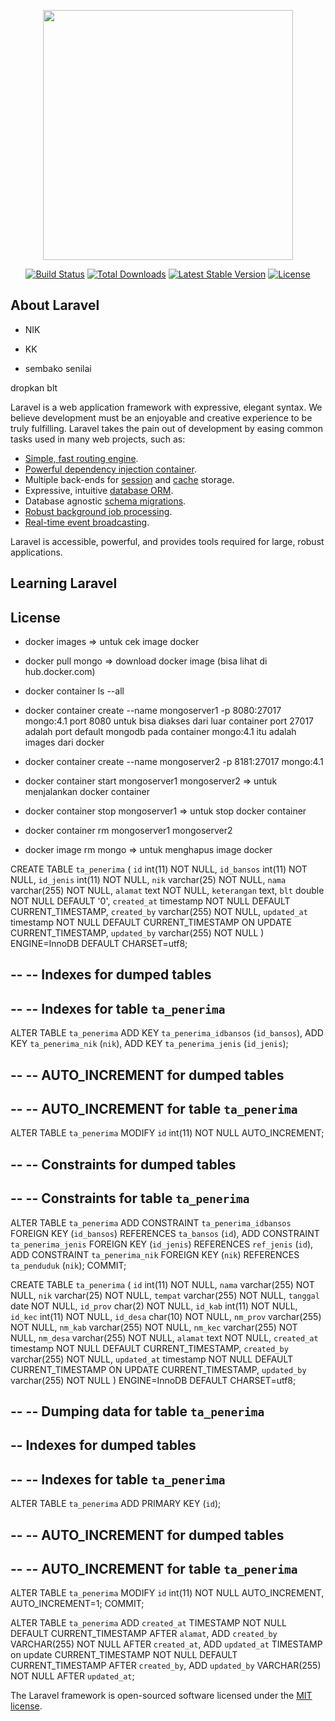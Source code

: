 <p align="center"><img src="https://res.cloudinary.com/dtfbvvkyp/image/upload/v1566331377/laravel-logolockup-cmyk-red.svg" width="400"></p>

<p align="center">
<a href="https://travis-ci.org/laravel/framework"><img src="https://travis-ci.org/laravel/framework.svg" alt="Build Status"></a>
<a href="https://packagist.org/packages/laravel/framework"><img src="https://poser.pugx.org/laravel/framework/d/total.svg" alt="Total Downloads"></a>
<a href="https://packagist.org/packages/laravel/framework"><img src="https://poser.pugx.org/laravel/framework/v/stable.svg" alt="Latest Stable Version"></a>
<a href="https://packagist.org/packages/laravel/framework"><img src="https://poser.pugx.org/laravel/framework/license.svg" alt="License"></a>
</p>

## About Laravel

- NIK
- KK


- sembako senilai

dropkan blt

Laravel is a web application framework with expressive, elegant syntax. We believe development must be an enjoyable and creative experience to be truly fulfilling. Laravel takes the pain out of development by easing common tasks used in many web projects, such as:

- [Simple, fast routing engine](https://laravel.com/docs/routing).
- [Powerful dependency injection container](https://laravel.com/docs/container).
- Multiple back-ends for [session](https://laravel.com/docs/session) and [cache](https://laravel.com/docs/cache) storage.
- Expressive, intuitive [database ORM](https://laravel.com/docs/eloquent).
- Database agnostic [schema migrations](https://laravel.com/docs/migrations).
- [Robust background job processing](https://laravel.com/docs/queues).
- [Real-time event broadcasting](https://laravel.com/docs/broadcasting).

Laravel is accessible, powerful, and provides tools required for large, robust applications.

## Learning Laravel

## License
- docker images => untuk cek image docker
- docker pull mongo  => download docker image (bisa lihat di hub.docker.com)
- docker container ls --all
- docker container create --name mongoserver1 -p 8080:27017 mongo:4.1
  port 8080 untuk bisa diakses dari luar container
  port 27017 adalah port default mongodb pada container
  mongo:4.1 itu adalah images dari docker

- docker container create --name mongoserver2 -p 8181:27017 mongo:4.1
- docker container start mongoserver1 mongoserver2  => untuk menjalankan docker container
- docker container stop mongoserver1 => untuk stop docker container
- docker container rm mongoserver1 mongoserver2
- docker image rm mongo => untuk menghapus image docker




CREATE TABLE `ta_penerima` (
  `id` int(11) NOT NULL,
  `id_bansos` int(11) NOT NULL,
  `id_jenis` int(11) NOT NULL,
  `nik` varchar(25) NOT NULL,
  `nama` varchar(255) NOT NULL,
  `alamat` text NOT NULL,
  `keterangan` text,
  `blt` double NOT NULL DEFAULT '0',
  `created_at` timestamp NOT NULL DEFAULT CURRENT_TIMESTAMP,
  `created_by` varchar(255) NOT NULL,
  `updated_at` timestamp NOT NULL DEFAULT CURRENT_TIMESTAMP ON UPDATE CURRENT_TIMESTAMP,
  `updated_by` varchar(255) NOT NULL
) ENGINE=InnoDB DEFAULT CHARSET=utf8;

--
-- Indexes for dumped tables
--

--
-- Indexes for table `ta_penerima`
--
ALTER TABLE `ta_penerima`
  ADD KEY `ta_penerima_idbansos` (`id_bansos`),
  ADD KEY `ta_penerima_nik` (`nik`),
  ADD KEY `ta_penerima_jenis` (`id_jenis`);

--
-- AUTO_INCREMENT for dumped tables
--

--
-- AUTO_INCREMENT for table `ta_penerima`
--
ALTER TABLE `ta_penerima`
  MODIFY `id` int(11) NOT NULL AUTO_INCREMENT;

--
-- Constraints for dumped tables
--

--
-- Constraints for table `ta_penerima`
--
ALTER TABLE `ta_penerima`
  ADD CONSTRAINT `ta_penerima_idbansos` FOREIGN KEY (`id_bansos`) REFERENCES `ta_bansos` (`id`),
  ADD CONSTRAINT `ta_penerima_jenis` FOREIGN KEY (`id_jenis`) REFERENCES `ref_jenis` (`id`),
  ADD CONSTRAINT `ta_penerima_nik` FOREIGN KEY (`nik`) REFERENCES `ta_penduduk` (`nik`);
COMMIT;



CREATE TABLE `ta_penerima` (
  `id` int(11) NOT NULL,
  `nama` varchar(255) NOT NULL,
  `nik` varchar(25) NOT NULL,
  `tempat` varchar(255) NOT NULL,
  `tanggal` date NOT NULL,
  `id_prov` char(2) NOT NULL,
  `id_kab` int(11) NOT NULL,
  `id_kec` int(11) NOT NULL,
  `id_desa` char(10) NOT NULL,
  `nm_prov` varchar(255) NOT NULL,
  `nm_kab` varchar(255) NOT NULL,
  `nm_kec` varchar(255) NOT NULL,
  `nm_desa` varchar(255) NOT NULL,
  `alamat` text NOT NULL,
  `created_at` timestamp NOT NULL DEFAULT CURRENT_TIMESTAMP,
  `created_by` varchar(255) NOT NULL,
  `updated_at` timestamp NOT NULL DEFAULT CURRENT_TIMESTAMP ON UPDATE CURRENT_TIMESTAMP,
  `updated_by` varchar(255) NOT NULL
) ENGINE=InnoDB DEFAULT CHARSET=utf8;

--
-- Dumping data for table `ta_penerima`
--
-- Indexes for dumped tables
--

--
-- Indexes for table `ta_penerima`
--
ALTER TABLE `ta_penerima`
  ADD PRIMARY KEY (`id`);

--
-- AUTO_INCREMENT for dumped tables
--

--
-- AUTO_INCREMENT for table `ta_penerima`
--
ALTER TABLE `ta_penerima`
  MODIFY `id` int(11) NOT NULL AUTO_INCREMENT, AUTO_INCREMENT=1;
COMMIT;


ALTER TABLE `ta_penerima` ADD `created_at` TIMESTAMP NOT NULL DEFAULT CURRENT_TIMESTAMP AFTER `alamat`, ADD `created_by` VARCHAR(255) NOT NULL AFTER `created_at`, ADD `updated_at` TIMESTAMP on update CURRENT_TIMESTAMP NOT NULL DEFAULT CURRENT_TIMESTAMP AFTER `created_by`, ADD `updated_by` VARCHAR(255) NOT NULL AFTER `updated_at`;



The Laravel framework is open-sourced software licensed under the [MIT license](https://opensource.org/licenses/MIT).
